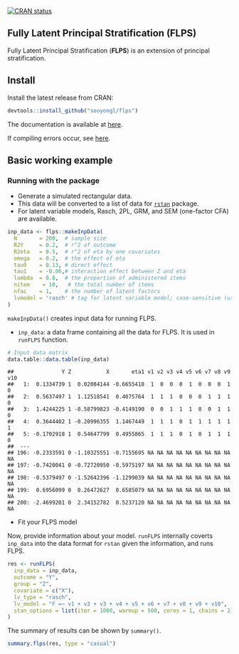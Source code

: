 
<!-- badges: start -->

[![CRAN
status](https://www.r-pkg.org/badges/version/flps)](https://CRAN.R-project.org/package=flps)
<!-- badges: end -->

## Fully Latent Principal Stratification (FLPS)

Fully Latent Principal Stratification (**FLPS**) is an extension of
principal stratification.

## Install

Install the latest release from CRAN:

``` r
devtools::install_github("sooyongl/flps")
```

The documentation is available at
[here](https://sooyongl.github.io/flps/).

If compiling errors occur, see
[here](https://github.com/stan-dev/rstan/wiki/Configuring-C---Toolchain-for-Windows#r-42).

## Basic working example

### Running with the package

-   Generate a simulated rectangular data.
-   This data will be converted to a list of data for
    [`rstan`](https://github.com/stan-dev/rstan) package.
-   For latent variable models, Rasch, 2PL, GRM, and SEM (one-factor
    CFA) are available.

``` r
inp_data <- flps::makeInpData(
  N       = 200,  # sample size
  R2Y     = 0.2,  # r^2 of outcome
  R2eta   = 0.5,  # r^2 of eta by one covariates
  omega   = 0.2,  # the effect of eta
  tau0    = 0.13, # direct effect
  tau1    = -0.06,# interaction effect between Z and eta
  lambda  = 0.8,  # the proportion of administered items
  nitem    = 10,   # the total number of items
  nfac    = 1,    # the number of latent factors
  lvmodel = 'rasch' # tag for latent variable model; case-sensitive (use lower-case letters)
)
```

`makeInpData()` creates input data for running FLPS.

-   `inp_data`: a data frame containing all the data for FLPS. It is
    used in `runFLPS` function.

``` r
# Input data matrix
data.table::data.table(inp_data)
```

    ##               Y Z           X       eta1 v1 v2 v3 v4 v5 v6 v7 v8 v9 v10
    ##   1:  0.1334739 1  0.02084144 -0.6655418  1  0  0  0  1  0  0  0  1   0
    ##   2:  0.5637497 1  1.12518541  0.4075764  1  1  1  0  0  0  1  1  1   0
    ##   3:  1.4244225 1 -0.58799823 -0.4149190  0  0  1  1  1  0  0  1  1   0
    ##   4:  0.3644402 1 -0.20996355  1.1467449  1  1  1  0  1  1  1  1  1   1
    ##   5: -0.1702918 1  0.54647799  0.4955865  1  1  1  0  1  0  1  1  1   0
    ##  ---                                                                   
    ## 196: -0.2333591 0 -1.10325551 -0.7155695 NA NA NA NA NA NA NA NA NA  NA
    ## 197: -0.7420041 0 -0.72720950 -0.5975197 NA NA NA NA NA NA NA NA NA  NA
    ## 198: -0.5379497 0 -1.52642396 -1.1299039 NA NA NA NA NA NA NA NA NA  NA
    ## 199:  0.6956099 0  0.26472627  0.6585079 NA NA NA NA NA NA NA NA NA  NA
    ## 200: -2.4699201 0  2.34152782  0.5237120 NA NA NA NA NA NA NA NA NA  NA

-   Fit your FLPS model

Now, provide information about your model. `runFLPS` internally coverts
`inp_data` into the data format for `rstan` given the information, and
runs FLPS.

``` r
res <- runFLPS(
  inp_data = inp_data,
  outcome = "Y",
  group = "Z",
  covariate = c("X"),
  lv_type = "rasch",
  lv_model = "F =~ v1 + v2 + v3 + v4 + v5 + v6 + v7 + v8 + v9 + v10",
  stan_options = list(iter = 1000, warmup = 500, cores = 1, chains = 2)
)
```

The summary of results can be shown by `summary()`.

``` r
summary.flps(res, type = "casual")
```
